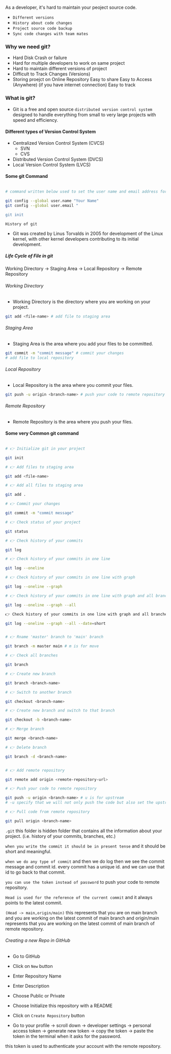 As a developer, it's hard to maintain your peoject source code.

- `Different versions`
- `History about code changes`
- `Project source code backup`
- `Sync code changes with team mates`

### Why we need git?

- Hard Disk Crash or failure
- Hard for multiple developers to work on same project
- Hard to maintain different versions of project
- Difficult to Track Changes (Versions)
- Storing proejct on Online Repository
  Easy to share
  Easy to Access (Anywhere) (if you have internet connection)
  Easy to track

### What is git?

- Git is a free and open source `distributed version control system` designed to handle everything from small to very large projects with speed and efficiency.

#### Different types of Version Control System

- Centralized Version Control System (CVCS)
  - SVN
  - CVS
- Distributed Version Control System (DVCS)
- Local Version Control System (LVCS)

#### Some git Command

```bash

# command written below used to set the user name and email address for git

git config --global user.name "Your Name"
git config --global user.email "

git init
```

`History of git`

- Git was created by Linus Torvalds in 2005 for development of the Linux kernel, with other kernel developers contributing to its initial development.

##### Life Cycle of File in git

Working Directory -> Staging Area -> Local Repository -> Remote Repository

###### Working Directory

- Working Directory is the directory where you are working on your project.

```bash
git add <file-name> # add file to staging area
```

###### Staging Area

- Staging Area is the area where you add your files to be committed.

```bash
git commit -m "commit message" # commit your changes
# add file to local repository

```

###### Local Repository

- Local Repository is the area where you commit your files.

```bash
git push -u origin <branch-name> # push your code to remote repository
```

###### Remote Repository

- Remote Repository is the area where you push your files.

#### Some very Common git command

```bash

# 👉 Initialize git in your project

git init

# 👉 Add files to staging area

git add <file-name>

# 👉 Add all files to staging area

git add .

# 👉 Commit your changes

git commit -m "commit message"

# 👉 Check status of your project

git status

# 👉 Check history of your commits

git log

# 👉 Check history of your commits in one line

git log --oneline

# 👉 Check history of your commits in one line with graph

git log --oneline --graph

# 👉 Check history of your commits in one line with graph and all branches

git log --oneline --graph --all

👉 Check history of your commits in one line with graph and all branches with date

git log --oneline --graph --all --date=short


# 👉 Rname 'master' branch to 'main' branch

git branch -m master main # m is for move

# 👉 Check all branches

git branch

# 👉 Create new branch

git branch <branch-name>

# 👉 Switch to another branch

git checkout <branch-name>

# 👉 Create new branch and switch to that branch

git checkout -b <branch-name>

# 👉 Merge branch

git merge <branch-name>

# 👉 Delete branch

git branch -d <branch-name>


# 👉 Add remote repository

git remote add origin <remote-repository-url>

# 👉 Push your code to remote repository

git push -u origin <branch-name> # u is for upstream
# -u specify that we will not only push the code but also set the upstream

# 👉 Pull code from remote repository

git pull origin <branch-name>
```

`.git` this folder is hidden folder that contains all the information about your project. (i.e. history of your commits, branches, etc.)

`when you write the commit it should be in present tense` and it should be short and meaningful.

`when we do any type of commit` and then we do log then we see the commit message and commit id. every commit has a unique id. and we can use that id to go back to that commit.

`you can use the token instead of password` to push your code to remote repository.

`Head is used for the reference of the current commit` and it always points to the latest commit.

`(Head -> main,origin/main)` this represents that you are on main branch and you are working on the latest commit of main branch and origin/main represents that you are working on the latest commit of main branch of remote repository.

###### Creating a new Repo in GitHub

- Go to GitHub
- Click on `New` button
- Enter Repository Name
- Enter Description
- Choose Public or Private
- Choose Initialize this repository with a README
- Click on `Create Repository` button

- Go to your profile -> scroll down -> developer settings -> personal access token -> generate new token -> copy the token -> paste the token in the terminal when it asks for the password.

this token is used to authenticate your account with the remote repository.
